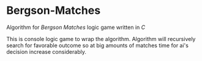 Bergson-Matches
===============

Algorithm for *Bergson Matches* logic game written in *C*

This is console logic game to wrap the algorithm.
Algorithm will recursively search for favorable outcome so at big amounts of matches time for ai's decision increase considerably.
